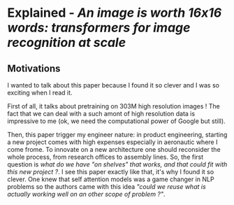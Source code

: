# Explained - *An image is worth 16x16 words: transformers for image recognition at scale*

## Motivations
I wanted to talk about this paper because I found it so clever and I was so exciting when I read it. 

First of all, it talks about pretraining on 303M high resolution images ! The fact that we can deal with a such amont of high resolution data is impressive to me (ok, we need the computational power of Google but still). 

Then, this paper trigger my engineer nature: in product engineering, starting a new project comes with high expenses especially in aeronautic where I come frome. To innovate on a new architecture one should reconsider the whole process, from research offices to assembly lines. So, the first question is *what do we have "on shelves" that works, and that could fit with this new project ?*. I see this paper exactly like that, it's why I found it so clever. One knew that self attention models was a game changer in NLP problems so the authors came with this idea *"could we reuse what is actually working well on an other scope of problem ?"*.